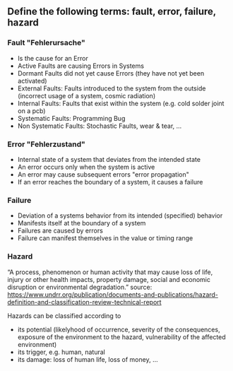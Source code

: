 ## Define the following terms: fault, error, failure, hazard


### Fault "Fehlerursache"
- Is the cause for an Error
- Active Faults are causing Errors in Systems
- Dormant Faults did not yet cause Errors (they have not yet been activated)
- External Faults: Faults introduced to the system from the outside (incorrect usage of a system, cosmic radiation)
- Internal Faults: Faults that exist within the system (e.g. cold solder joint on a pcb)
- Systematic Faults: Programming Bug
- Non Systematic Faults: Stochastic Faults, wear & tear, ...

### Error "Fehlerzustand"

- Internal state of a system that deviates from the intended state
- An error occurs only when the system is active
- An error may cause subsequent errors "error propagation"
- If an error reaches the boundary of a system, it causes a failure

### Failure

- Deviation of a systems behavior from its intended (specified) behavior
- Manifests itself at the boundary  of a system
- Failures are caused by errors
- Failure can manifest themselves in the value or timing range


### Hazard

“A process, phenomenon or human activity that may cause loss of life, injury or other health impacts, property damage, social and economic disruption or environmental degradation.”
source: https://www.undrr.org/publication/documents-and-publications/hazard-definition-and-classification-review-technical-report

Hazards can be classified according to

- its potential (likelyhood of occurrence, severity of the consequences, exposure of the environment to the hazard, vulnerability of the affected environment)
- its trigger, e.g. human, natural
- its damage: loss of human life, loss of money, ...